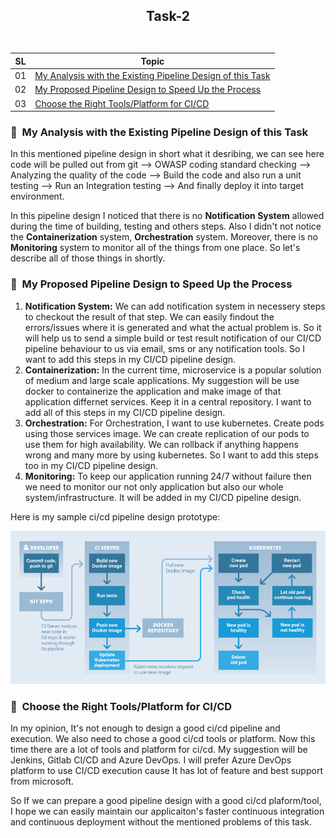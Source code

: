 ## <p align=center> Task-2 <br> <br> </p>

| **SL** | **Topic** |
| --- | --- |
| 01 | [My Analysis with the Existing Pipeline Design of this Task](#01) |
| 02 | [My Proposed Pipeline Design to Speed Up the Process](#02) |
| 03 | [Choose the Right Tools/Platform for CI/CD](#03) |

### <a name="01">:diamond_shape_with_a_dot_inside: &nbsp;My Analysis with the Existing Pipeline Design of this Task </a>

In this mentioned pipeline design in short what it desribing, we can see here code will be pulled out from git --> OWASP coding standard checking --> Analyzing the quality of the code --> Build the code and also run a unit testing --> Run an Integration testing --> And finally deploy it into target environment.

In this pipeline design I noticed that there is no **Notification System** allowed during the time of building, testing and others steps. Also I didn't not notice the **Containerization** system, **Orchestration** system. Moreover, there is no **Monitoring** system to monitor all of the things from one place. So let's describe all of those things in shortly.

### <a name="02">:diamond_shape_with_a_dot_inside: &nbsp;My Proposed Pipeline Design to Speed Up the Process </a>

1. **Notification System:** We can add notification system in necessery steps to checkout the result of that step. We can easily findout the errors/issues where it is generated and what the actual problem is. So it will help us to send a simple build or test result notification of our CI/CD pipeline behaviour to us via email, sms or any notification tools. So I want to add this steps in my CI/CD pipeline design.
2. **Containerization:** In the current time, microservice is a popular solution of medium and large scale applications. My suggestion will be use docker to containerize the application and make image of that application differnet services. Keep it in a central repository. I want to add all of this steps in my CI/CD pipeline design.
3. **Orchestration:** For Orchestration, I want to use kubernetes. Create pods using those services image. We can create replication of our pods to use them for high availability. We can rollback if anything happens wrong and many more by using kubernetes. So I want to add this steps too in my CI/CD pipeline design.
4. **Monitoring:** To keep our application running 24/7 without failure then we need to monitor our not only application but also our whole system/infrastructure. It will be added in my CI/CD pipeline design. 

Here is my sample ci/cd pipeline design prototype:

<img src= "https://github.com/Shadikul-Islam/DevOps-Task/blob/master/Task-2/Images/CI-CD%20Image.png" alt="CI/CD Image"> 

### <a name="03">:diamond_shape_with_a_dot_inside: &nbsp;Choose the Right Tools/Platform for CI/CD </a>

In my opinion, It's not enough to design a good ci/cd pipeline and execution. We also need to chose a good ci/cd tools or platform. Now this time there are a lot of tools and platform for ci/cd. My suggestion will be Jenkins, Gitlab CI/CD and Azure DevOps. I will prefer Azure DevOps platform to use CI/CD execution cause It has lot of feature and best support from microsoft.

So If we can prepare a good pipeline design with a good ci/cd plaform/tool, I hope we can easily maintain our applicaiton's faster continuous integration and continuous deployment without the mentioned problems of this task.
